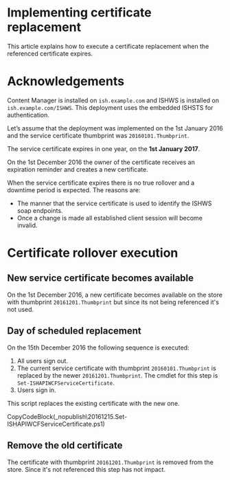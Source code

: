 ﻿# Implementing certificate replacement
 
This article explains how to execute a certificate replacement when the referenced certificate expires.

# Acknowledgements

Content Manager is installed on `ish.example.com` and ISHWS is installed on `ish.example.com/ISHWS`. 
This deployment uses the embedded ISHSTS for authentication.

Let’s assume that the deployment was implemented on the 1st January 2016 and the service certificate thumbprint was `20160101.Thumbprint`.

The service certificate expires in one year, on the **1st January 2017**.

On the 1st December 2016 the owner of the certificate receives an expiration reminder and creates a new certificate.

When the service certificate expires there is no true rollover and a downtime period is expected. The reasons are:

- The manner that the service certificate is used to identify the ISHWS soap endpoints. 
- Once a change is made all established client session will become invalid.

# Certificate rollover execution

## New service certificate becomes available

On the 1st December 2016, a new certificate becomes available on the store with thumbprint `20161201.Thumbprint` but since its not being referenced it's not used.

## Day of scheduled replacement

On the 15th December 2016 the following sequence is executed:

1. All users sign out.
1. The current service certificate with thumbprint `20160101.Thumbprint` is replaced by the newer `20161201.Thumbprint`. The cmdlet for this step is `Set-ISHAPIWCFServiceCertificate`. 
1. Users sign in.

This script replaces the existing certificate with the new one.

CopyCodeBlock(_nopublish\20161215.Set-ISHAPIWCFServiceCertificate.ps1)

## Remove the old certificate

The certificate with thumbprint `20161201.Thumbprint` is removed from the store. Since it's not referenced this step has not impact.